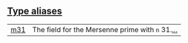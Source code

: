 
[Type aliases](./core-qm31-type_aliases.md)
 ---
| | |
|:---|:---|
| [m31](./core-qm31-m31.md) | The field for the Mersenne prime with `n`  31.[...](./core-qm31-m31.md) |
